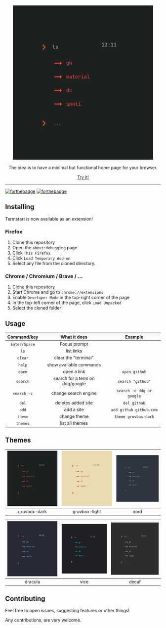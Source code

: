 <p align="center"><img src=".assets/gruvbox-dark.png" /><p>

<p align="center">The idea is to have a minimal but functional home page for your browser.</p>
<p align="center"><a href="https://yrwq.github.io/termstart"> Try it! </a></p>

---

[![forthebadge](https://forthebadge.com/images/badges/built-with-love.svg)](https://forthebadge.com)
[![forthebadge](https://forthebadge.com/images/badges/60-percent-of-the-time-works-every-time.svg)](https://forthebadge.com)

## Installing

Termstart is now available as an extension!

### Firefox

1. Clone this repository
2. Open the `about:debugging` page.
3. Click `This Firefox`.
4. Click `Load Temporary Add-on`.
5. Select any file from the cloned directory.

### Chrome / Chromium / Brave / ...

1. Clone this repository
2. Start Chrome and go to `chrome://extensions`
3. Enable `Developer Mode` in the top-right corner of the page
4. In the top-left corner of the page, click `Load Unpacked`
5. Select the cloned folder

## Usage

| Command/key  | What it does                    | Example                  |
| :-: | :-: |:-: |
| `Enter/Space`| Focus prompt                    |                          |
| `ls`         | list links                      |                          |
| `clear`      | clear the "terminal"            |                          |
| `help`       | show available commands         |                          |
| `open`       | open a link                     | `open github`            |
| `search`     | search for a term on ddg/google | `search "github"`        |
| `search -c`  | change search engine            | `search -c ddg or google`|
| `del`        | deletes added site              | `del github`             |
| `add`        | add a site                      | `add github github.com`  |
| `theme`      | change theme                    | `theme gruvbox-dark`     |
| `themes`     | list all themes                 |                          |

## Themes

| ![gruvbox](.assets/gruvbox-dark.png) | ![gboxlight](.assets/gruvbox-light.png)     | ![nord](.assets/nord.png)   |
| :-: | :-: | :-: |
| gruvbox-dark                         | gruvbox-light                               | nord                        |

| ![dracula](.assets/dracula.png)      | ![vice](.assets/vice.png)                   | ![decaf](.assets/decaf.png) |
| :-: | :-: | :-: |
| dracula                              | vice                                        | decaf                       |

## Contributing

Feel free to open issues, suggesting features or other things!

Any contributions, are very welcome.
